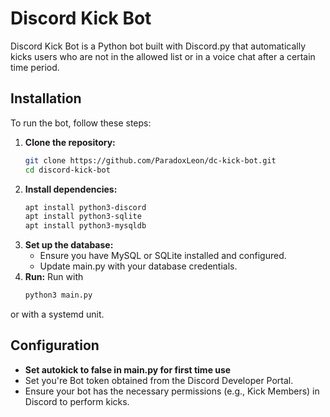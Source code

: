 # Discord Kick Bot

Discord Kick Bot is a Python bot built with Discord.py that automatically kicks users who are not in the allowed list or in a voice chat after a certain time period.

## Installation

To run the bot, follow these steps:

1. **Clone the repository:**
   ```bash
   git clone https://github.com/ParadoxLeon/dc-kick-bot.git
   cd discord-kick-bot
2. **Install dependencies:**
   ```bash
   apt install python3-discord
   apt install python3-sqlite
   apt install python3-mysqldb
3. **Set up the database:**
   - Ensure you have MySQL or SQLite installed and configured.
   - Update main.py with your database credentials.
4. **Run:**
   Run with
   ```bash
   python3 main.py

or with a systemd unit.


## Configuration
   - **Set autokick to false in main.py for first time use**
   - Set you're Bot token obtained from the Discord Developer Portal.
   - Ensure your bot has the necessary permissions (e.g., Kick Members) in Discord to perform kicks.
